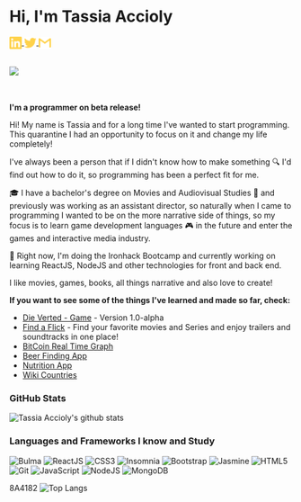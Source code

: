# Hi, I'm Tassia Accioly

<a target="_blank" href="https://www.linkedin.com/in/tassiaaccioly/">
  <img align="center" alt="LinkdeIN" width="22px" src="./linkedin.svg" />
</a>
<a target="_blank" href="https://www.twitter.com/itsmetherogue">
  <img align="center" alt="Twitter" width="22px" src="./twitter.svg" />
</a>
<a target="_blank" href="mailto:tassia.accioly@gmail.com">
  <img align="center" alt="Gmail" width="22px" src="./gmail.svg" />
</a>
<br>
<br>


![](https://www.codewars.com/users/tassiaaccioly/badges/micro)

<br>

**I'm a programmer on beta release!**


Hi! My name is Tassia and for a long time I've wanted to start programming. This quarantine I had an opportunity to focus on it and change my life completely!


I've always been a person that if I didn't know how to make something :mag: I'd find out how to do it, so programming has been a perfect fit for me.


:mortar_board: I have a bachelor's degree on Movies and Audiovisual Studies :movie_camera:  and previously was working as an assistant director, so naturally when I came to programming I wanted to be on the more narrative side of things, so my focus is to learn game development languages :video_game:  in the future and enter the games and interactive media industry.


 :book:  Right now, I'm doing the Ironhack Bootcamp and currently working on learning ReactJS, NodeJS and other technologies for front and back end. 
 
 
I like movies, games, books, all things narrative and also love to create!


**If you want to see some of the things I've learned and made so far, check:**

- [Die Verted - Game](https://tassiaaccioly.github.io/die-verted/) - Version 1.0-alpha 
- [Find a Flick](https://findaflick.vercel.app) - Find your favorite movies and Series and enjoy trailers and soundtracks in one place!
- [BitCoin Real Time Graph](https://github.com/tassiaaccioly/lab-react-data-graphing)
- [Beer Finding App](https://github.com/tassiaaccioly/lab-react-ironbeers)
- [Nutrition App](https://github.com/tassiaaccioly/lab-react-ironnutrition)
- [Wiki Countries](https://github.com/tassiaaccioly/lab-wiki-countries)



### GitHub Stats


![Tassia Accioly's github stats](https://github-readme-stats.vercel.app/api?username=tassiaaccioly&show_icons=true&theme=great-gatsby)


### Languages and Frameworks I know and Study

![Bulma](http://img.shields.io/badge/-Bulma-00D1B2?style=flat&logo=bulma&logoColor=white)
![ReactJS](https://img.shields.io/badge/-ReactJS-51CBF2?style=flat&logo=react&logoColor=white)
![CSS3](https://img.shields.io/badge/-CSS3-1572B6?style=flat&logo=css3)
![Insomnia](https://img.shields.io/badge/-Insomnia-5849BE?style=flat&logo=insomnia&logoColor=white)
![Bootstrap](https://img.shields.io/badge/-Bootstrap-563D7C?style=flat&logo=bootstrap)
![Jasmine](https://img.shields.io/badge/-Jasmine-8A4182?style=flat&logo=jasmine&logoColor=white)
![HTML5](https://img.shields.io/badge/-HTML5-E34F26?style=flat&logo=html5&logoColor=white)
![Git](https://img.shields.io/badge/-Git-F05032?style=flat&logo=git&logoColor=white)
![JavaScript](https://img.shields.io/badge/-JavaScript-EDD222?style=flat&logo=javascript&logoColor=white)
![NodeJS](http://img.shields.io/badge/-Nodejs-6EBF20?style=flat&logo=node.js&logoColor=white)
![MongoDB](http://img.shields.io/badge/-MongoDb-47A248?style=flat&logo=mongodb&logoColor=white)

8A4182
![Top Langs](https://github-readme-stats.vercel.app/api/top-langs/?username=tassiaaccioly&theme=great-gatsby&layout=compact)

